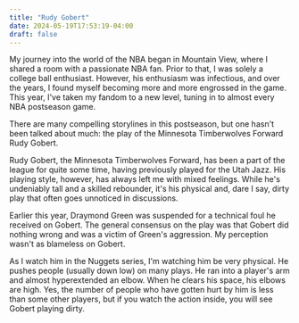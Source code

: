 ```yaml
---
title: "Rudy Gobert"
date: 2024-05-19T17:53:19-04:00
draft: false
---
```


My journey into the world of the NBA began in Mountain View, where I shared a room with a passionate NBA fan. Prior to that, I was solely a college ball enthusiast. However, his enthusiasm was infectious, and over the years, I found myself becoming more and more engrossed in the game. This year, I've taken my fandom to a new level, tuning in to almost every NBA postseason game.

There are many compelling storylines in this postseason, but one hasn't been talked about much: the play of the Minnesota Timberwolves Forward Rudy Gobert.

Rudy Gobert, the Minnesota Timberwolves Forward, has been a part of the league for quite some time, having previously played for the Utah Jazz. His playing style, however, has always left me with mixed feelings. While he's undeniably tall and a skilled rebounder, it's his physical and, dare I say, dirty play that often goes unnoticed in discussions.

Earlier this year, Draymond Green was suspended for a technical foul he received on Gobert. The general consensus on the play was that Gobert did nothing wrong and was a victim of Green's aggression. My perception wasn't as blameless on Gobert.

As I watch him in the Nuggets series, I'm watching him be very physical. He pushes people (usually down low) on many plays. He ran into a player's arm and almost hyperextended an elbow. When he clears his space, his elbows are high. Yes, the number of people who have gotten hurt by him is less than some other players, but if you watch the action inside, you will see Gobert playing dirty.
